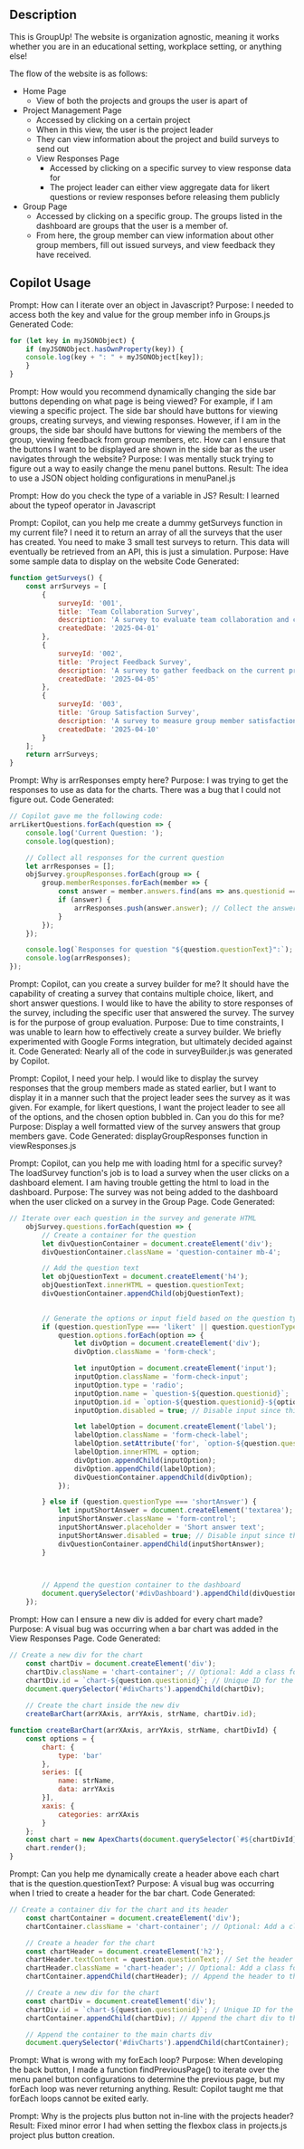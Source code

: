 ## Description

This is GroupUp! The website is organization agnostic, meaning it works whether you are in an educational setting, workplace setting, or anything else!

The flow of the website is as follows:
- Home Page
	- View of both the projects and groups the user is apart of
- Project Management Page
	- Accessed by clicking on a certain project
	- When in this view, the user is the project leader
	- They can view information about the project and build surveys to send out
	- View Responses Page
		- Accessed by clicking on a specific survey to view response data for
		- The project leader can either view aggregate data for likert questions or review responses before releasing them publicly
- Group Page
	- Accessed by clicking on a specific group. The groups listed in the dashboard are groups that the user is a member of.
	- From here, the group member can view information about other group members, fill out issued surveys, and view feedback they have received.

## Copilot Usage

Prompt: How can I iterate over an object in Javascript?
Purpose: I needed to access both the key and value for the group member info in Groups.js
Generated Code:
``` js
for (let key in myJSONObject) {  
	if (myJSONObject.hasOwnProperty(key)) {  
	console.log(key + ": " + myJSONObject[key]);  
	}  
}
```

Prompt: How would you recommend dynamically changing the side bar buttons depending on what page is being viewed? For example, if I am viewing a specific project. The side bar should have buttons for viewing groups, creating surveys, and viewing responses. However, if I am in the groups, the side bar should have buttons for viewing the members of the group, viewing feedback from group members, etc. How can I ensure that the buttons I want to be displayed are shown in the side bar as the user navigates through the website?
Purpose: I was mentally stuck trying to figure out a way to easily change the menu panel buttons.
Result: The idea to use a JSON object holding configurations in menuPanel.js

Prompt: How do you check the type of a variable in JS?
Result: I learned about the typeof operator in Javascript

Prompt: Copilot, can you help me create a dummy getSurveys function in my current file? I need it to return an array of all the surveys that the user has created. You need to make 3 small test surveys to return. This data will eventually be retrieved from an API, this is just a simulation.
Purpose: Have some sample data to display on the website
Code Generated:
``` js
function getSurveys() {
    const arrSurveys = [
        {
            surveyId: '001',
            title: 'Team Collaboration Survey',
            description: 'A survey to evaluate team collaboration and communication.',
            createdDate: '2025-04-01'
        },
        {
            surveyId: '002',
            title: 'Project Feedback Survey',
            description: 'A survey to gather feedback on the current project progress.',
            createdDate: '2025-04-05'
        },
        {
            surveyId: '003',
            title: 'Group Satisfaction Survey',
            description: 'A survey to measure group member satisfaction and engagement.',
            createdDate: '2025-04-10'
        }
    ];
    return arrSurveys;
}
```

Prompt: Why is arrResponses empty here?
Purpose: I was trying to get the responses to use as data for the charts. There was a bug that I could not figure out.
Code Generated:
``` js
// Copilot gave me the following code:
arrLikertQuestions.forEach(question => {
    console.log('Current Question: ');
    console.log(question);

    // Collect all responses for the current question
    let arrResponses = [];
    objSurvey.groupResponses.forEach(group => {
        group.memberResponses.forEach(member => {
            const answer = member.answers.find(ans => ans.questionid === question.questionid);
            if (answer) {
                arrResponses.push(answer.answer); // Collect the answer
            }
        });
    });

    console.log(`Responses for question "${question.questionText}":`);
    console.log(arrResponses);
});
```


Prompt: Copilot, can you create a survey builder for me? It should have the capability of creating a survey that contains multiple choice, likert, and short answer questions. I would like to have the ability to store responses of the survey, including the specific user that answered the survey. The survey is for the purpose of group evaluation.
Purpose: Due to time constraints, I was unable to learn how to effectively create a survey builder. We briefly experimented with Google Forms integration, but ultimately decided against it.
Code Generated: Nearly all of the code in surveyBuilder.js was generated by Copilot.

Prompt: Copilot, I need your help. I would like to display the survey responses that the group members made as stated earlier, but I want to display it in a manner such that the project leader sees the survey as it was given. For example, for likert questions, I want the project leader to see all of the options, and the chosen option bubbled in. Can you do this for me?
Purpose: Display a well formatted view of the survey answers that group members gave. 
Code Generated: displayGroupResponses function in viewResponses.js

Prompt: Copilot, can you help me with loading html for a specific survey? The loadSurvey function's job is to load a survey when the user clicks on a dashboard element. I am having trouble getting the html to load in the dashboard.
Purpose: The survey was not being added to the dashboard when the user clicked on a survey in the Group Page.
Code Generated:
``` js
// Iterate over each question in the survey and generate HTML
    objSurvey.questions.forEach(question => {
        // Create a container for the question
        let divQuestionContainer = document.createElement('div');
        divQuestionContainer.className = 'question-container mb-4';

        // Add the question text
        let objQuestionText = document.createElement('h4');
        objQuestionText.innerHTML = question.questionText;
        divQuestionContainer.appendChild(objQuestionText);

  
        // Generate the options or input field based on the question type
        if (question.questionType === 'likert' || question.questionType === 'multipleChoice') {
            question.options.forEach(option => {
                let divOption = document.createElement('div');
                divOption.className = 'form-check';

                let inputOption = document.createElement('input');
                inputOption.className = 'form-check-input';
                inputOption.type = 'radio';
                inputOption.name = `question-${question.questionid}`;
                inputOption.id = `option-${question.questionid}-${option}`;
                inputOption.disabled = true; // Disable input since this is for viewing

                let labelOption = document.createElement('label');
                labelOption.className = 'form-check-label';
                labelOption.setAttribute('for', `option-${question.questionid}-${option}`);
                labelOption.innerHTML = option;
                divOption.appendChild(inputOption);
                divOption.appendChild(labelOption);
                divQuestionContainer.appendChild(divOption);
            });

        } else if (question.questionType === 'shortAnswer') {
            let inputShortAnswer = document.createElement('textarea');
            inputShortAnswer.className = 'form-control';
            inputShortAnswer.placeholder = 'Short answer text';
            inputShortAnswer.disabled = true; // Disable input since this is for viewing
            divQuestionContainer.appendChild(inputShortAnswer);
        }

  

        // Append the question container to the dashboard
        document.querySelector('#divDashboard').appendChild(divQuestionContainer);
    });
```

Prompt: How can I ensure a new div is added for every chart made?
Purpose: A visual bug was occurring when a bar chart was added in the View Responses Page.
Code Generated:
``` js
// Create a new div for the chart
    const chartDiv = document.createElement('div');
    chartDiv.className = 'chart-container'; // Optional: Add a class for styling
    chartDiv.id = `chart-${question.questionid}`; // Unique ID for the chart
    document.querySelector('#divCharts').appendChild(chartDiv);
    
    // Create the chart inside the new div
    createBarChart(arrXAxis, arrYAxis, strName, chartDiv.id);

function createBarChart(arrXAxis, arrYAxis, strName, chartDivId) {
    const options = {
        chart: {
            type: 'bar'
        },
        series: [{
            name: strName,
            data: arrYAxis
        }],
        xaxis: {
            categories: arrXAxis
        }
    };
    const chart = new ApexCharts(document.querySelector(`#${chartDivId}`), options);
    chart.render();
}
```

Prompt: Can you help me dynamically create a header above each chart that is the question.questionText?
Purpose: A visual bug was occurring when I tried to create a header for the bar chart.
Code Generated:
```js
// Create a container div for the chart and its header
    const chartContainer = document.createElement('div');
    chartContainer.className = 'chart-container'; // Optional: Add a class for styling

    // Create a header for the chart
    const chartHeader = document.createElement('h2');
    chartHeader.textContent = question.questionText; // Set the header text
    chartHeader.className = 'chart-header'; // Optional: Add a class for styling
    chartContainer.appendChild(chartHeader); // Append the header to the container

    // Create a new div for the chart
    const chartDiv = document.createElement('div');
    chartDiv.id = `chart-${question.questionid}`; // Unique ID for the chart
    chartContainer.appendChild(chartDiv); // Append the chart div to the container

    // Append the container to the main charts div
    document.querySelector('#divCharts').appendChild(chartContainer);
```

Prompt: What is wrong with my forEach loop?
Purpose: When developing the back button, I made a function findPreviousPage() to iterate over the menu panel button configurations to determine the previous page, but my forEach loop was never returning anything.
Result: Copilot taught me that forEach loops cannot be exited early.

Prompt: Why is the projects plus button not in-line with the projects header?
Result: Fixed minor error I had when setting the flexbox class in projects.js project plus button creation.
